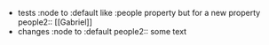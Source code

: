 - tests :node to :default like :people property but for a new property
  people2:: [[Gabriel]]
- changes :node to :default
  people2:: some text